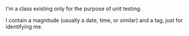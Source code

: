 I'm a class existing only for the purpose of unit testing.

I contain a magnitude (usually a date, time, or similar) and a tag, just for identifying me.